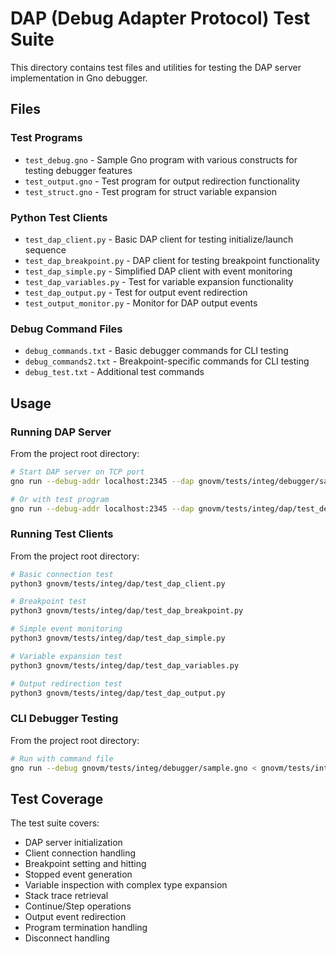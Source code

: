 # DAP (Debug Adapter Protocol) Test Suite

This directory contains test files and utilities for testing the DAP server implementation in Gno debugger.

## Files

### Test Programs
- `test_debug.gno` - Sample Gno program with various constructs for testing debugger features
- `test_output.gno` - Test program for output redirection functionality
- `test_struct.gno` - Test program for struct variable expansion

### Python Test Clients
- `test_dap_client.py` - Basic DAP client for testing initialize/launch sequence
- `test_dap_breakpoint.py` - DAP client for testing breakpoint functionality
- `test_dap_simple.py` - Simplified DAP client with event monitoring
- `test_dap_variables.py` - Test for variable expansion functionality
- `test_dap_output.py` - Test for output event redirection
- `test_output_monitor.py` - Monitor for DAP output events

### Debug Command Files
- `debug_commands.txt` - Basic debugger commands for CLI testing
- `debug_commands2.txt` - Breakpoint-specific commands for CLI testing
- `debug_test.txt` - Additional test commands

## Usage

### Running DAP Server

From the project root directory:

```bash
# Start DAP server on TCP port
gno run --debug-addr localhost:2345 --dap gnovm/tests/integ/debugger/sample.gno

# Or with test program
gno run --debug-addr localhost:2345 --dap gnovm/tests/integ/dap/test_debug.gno
```

### Running Test Clients

From the project root directory:

```bash
# Basic connection test
python3 gnovm/tests/integ/dap/test_dap_client.py

# Breakpoint test
python3 gnovm/tests/integ/dap/test_dap_breakpoint.py

# Simple event monitoring
python3 gnovm/tests/integ/dap/test_dap_simple.py

# Variable expansion test
python3 gnovm/tests/integ/dap/test_dap_variables.py

# Output redirection test
python3 gnovm/tests/integ/dap/test_dap_output.py
```

### CLI Debugger Testing

From the project root directory:

```bash
# Run with command file
gno run --debug gnovm/tests/integ/debugger/sample.gno < gnovm/tests/integ/dap/debug_commands.txt
```

## Test Coverage

The test suite covers:
- DAP server initialization
- Client connection handling
- Breakpoint setting and hitting
- Stopped event generation
- Variable inspection with complex type expansion
- Stack trace retrieval
- Continue/Step operations
- Output event redirection
- Program termination handling
- Disconnect handling